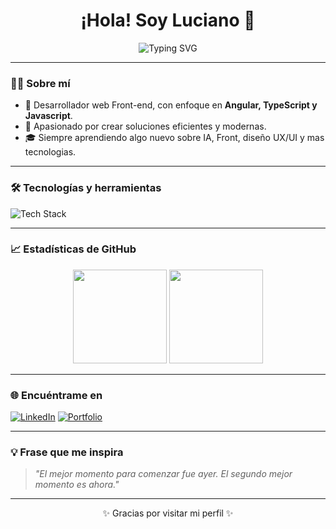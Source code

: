 <h1 align="center">¡Hola! Soy Luciano 👋</h1>

<p align="center">
  <img src="https://readme-typing-svg.herokuapp.com?font=Fira+Code&weight=500&size=24&pause=1000&color=00F7FF&center=true&vCenter=true&width=435&lines=Desarrollador+Fullstack;Apasionado+por+la+tecnolog%C3%ADa;Freelancer+y+creador+de+proyectos+web" alt="Typing SVG" />
</p>

---

### 🧑‍💻 Sobre mí
- 🚀 Desarrollador web Front-end, con enfoque en **Angular, TypeScript y Javascript**.
- 🎯 Apasionado por crear soluciones eficientes y modernas.
- 🎓 Siempre aprendiendo algo nuevo sobre IA, Front, diseño UX/UI y mas tecnologias.

---

### 🛠️ Tecnologías y herramientas
<img src="https://skillicons.dev/icons?i=angular,typescript,js,html,css,firebase,git,github,vscode,mysql,jquery,boostrap,java,c" alt="Tech Stack" />

---

### 📈 Estadísticas de GitHub
<p align="center">
  <img src="https://github-readme-stats.vercel.app/api?username=tuusuario&show_icons=true&theme=tokyonight" height="150" />
  <img src="https://github-readme-stats.vercel.app/api/top-langs/?username=tuusuario&layout=compact&theme=tokyonight" height="150"/>
</p>

---

### 🌐 Encuéntrame en
[![LinkedIn](https://img.shields.io/badge/LinkedIn-0077B5?style=for-the-badge&logo=linkedin&logoColor=white)](https://www.linkedin.com/in/tuusuario)
[![Portfolio](https://img.shields.io/badge/Portafolio-Web-121212?style=for-the-badge&logo=github&logoColor=white)](https://tuportfolio.com)

---

### 💡 Frase que me inspira
> *"El mejor momento para comenzar fue ayer. El segundo mejor momento es ahora."*

---

<p align="center">
  ✨ Gracias por visitar mi perfil ✨
</p>
